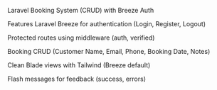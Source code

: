 Laravel Booking System (CRUD) with Breeze Auth

Features
Laravel Breeze for authentication (Login, Register, Logout)

Protected routes using middleware (auth, verified)

Booking CRUD (Customer Name, Email, Phone, Booking Date, Notes)

Clean Blade views with Tailwind (Breeze default)

Flash messages for feedback (success, errors)


